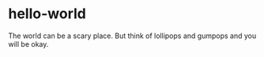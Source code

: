 # hello-world

The world can be a scary place. But think of lollipops and gumpops and you will be okay.
